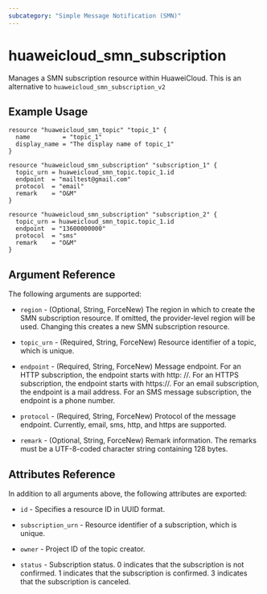 ```yaml
---
subcategory: "Simple Message Notification (SMN)"
---
```


# huaweicloud_smn_subscription

Manages a SMN subscription resource within HuaweiCloud. This is an alternative to `huaweicloud_smn_subscription_v2`

## Example Usage

```hcl
resource "huaweicloud_smn_topic" "topic_1" {
  name         = "topic_1"
  display_name = "The display name of topic_1"
}

resource "huaweicloud_smn_subscription" "subscription_1" {
  topic_urn = huaweicloud_smn_topic.topic_1.id
  endpoint  = "mailtest@gmail.com"
  protocol  = "email"
  remark    = "O&M"
}

resource "huaweicloud_smn_subscription" "subscription_2" {
  topic_urn = huaweicloud_smn_topic.topic_1.id
  endpoint  = "13600000000"
  protocol  = "sms"
  remark    = "O&M"
}
```

## Argument Reference

The following arguments are supported:

* `region` - (Optional, String, ForceNew) The region in which to create the SMN subscription resource. If omitted, the
  provider-level region will be used. Changing this creates a new SMN subscription resource.

* `topic_urn` - (Required, String, ForceNew) Resource identifier of a topic, which is unique.

* `endpoint` - (Required, String, ForceNew) Message endpoint. For an HTTP subscription, the endpoint starts with http:
  //. For an HTTPS subscription, the endpoint starts with https://. For an email subscription, the endpoint is a mail
  address. For an SMS message subscription, the endpoint is a phone number.

* `protocol` - (Required, String, ForceNew) Protocol of the message endpoint. Currently, email, sms, http, and https are
  supported.

* `remark` - (Optional, String, ForceNew) Remark information. The remarks must be a UTF-8-coded character string
  containing 128 bytes.

## Attributes Reference

In addition to all arguments above, the following attributes are exported:

* `id` - Specifies a resource ID in UUID format.

* `subscription_urn` - Resource identifier of a subscription, which is unique.

* `owner` - Project ID of the topic creator.

* `status` - Subscription status. 0 indicates that the subscription is not confirmed. 1 indicates that the subscription
  is confirmed. 3 indicates that the subscription is canceled.
